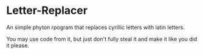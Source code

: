 # Letter-Replacer
An simple phyton rpogram that replaces cyrillic letters with latin letters. 

You may use code from it, but just don't fully steal it and make it like you did it please.
